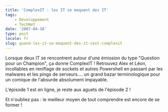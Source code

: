 ```yaml
---
title: 'ComplexIT : les IT se moquent des IT'
tags:
    - Développement
    - TechNet
date: '2007-04-18'
type: post
locale: fr
slug: quand-les-it-se-moquent-des-it-cest-complexit
---
```


Lorsque deux IT se rencontrent autour d'une émission du type "Question pour un Champion", ça donne ComplexIT&nbsp;!
Retrouvez Alex et Léon, incollables en reniflage de sockets et autres Powershell en passant par les malwares et les pings de serveurs…. un grand bazar terminologique pour un comique de l'absurde absolument impayable.

L'épisode 1 est en ligne, je reste aux aguets de l'épisode 2&nbsp;!

Et n'oubliez pas&nbsp;: le meilleur moyen de tout comprendre est encore de se former&nbsp;!
